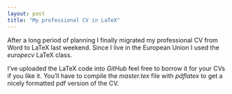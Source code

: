 ```yaml
---
layout: post
title: "My professional CV in LaTeX"
---
```


After a long period of planning I finally migrated my professional CV
from Word to LaTeX last weekend. Since I live in the European Union I
used the *europecv* LaTeX class.

I’ve uploaded the LaTeX code into *GitHub* feel free to borrow it for
your CVs if you like it. You’ll have to compile the *master.tex* file
with *pdflatex* to get a nicely formatted pdf version of the CV.
